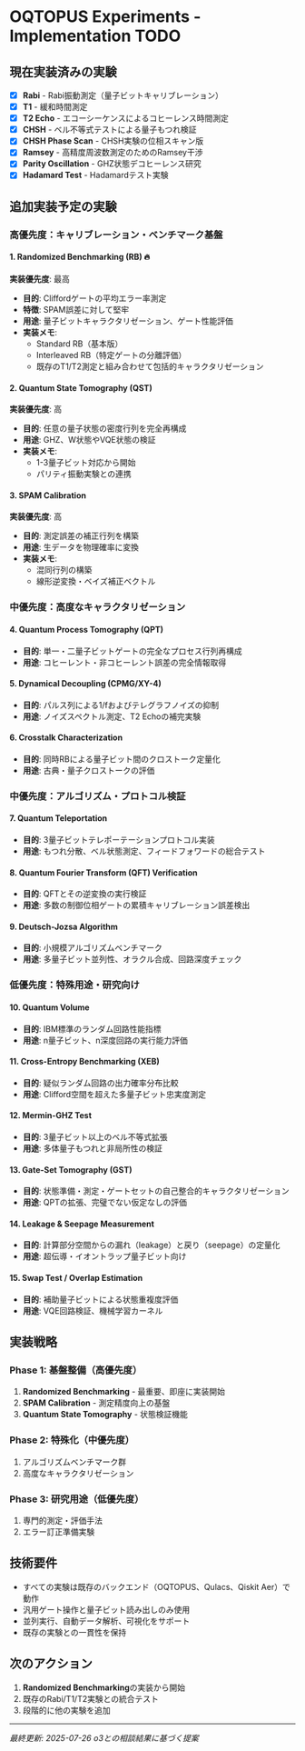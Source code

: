 # OQTOPUS Experiments - Implementation TODO

## 現在実装済みの実験

- [x] **Rabi** - Rabi振動測定（量子ビットキャリブレーション）
- [x] **T1** - 緩和時間測定
- [x] **T2 Echo** - エコーシーケンスによるコヒーレンス時間測定
- [x] **CHSH** - ベル不等式テストによる量子もつれ検証
- [x] **CHSH Phase Scan** - CHSH実験の位相スキャン版
- [x] **Ramsey** - 高精度周波数測定のためのRamsey干渉
- [x] **Parity Oscillation** - GHZ状態デコヒーレンス研究
- [x] **Hadamard Test** - Hadamardテスト実験

## 追加実装予定の実験

### 高優先度：キャリブレーション・ベンチマーク基盤

#### 1. Randomized Benchmarking (RB) 🔥
**実装優先度**: 最高
- **目的**: Cliffordゲートの平均エラー率測定
- **特徴**: SPAM誤差に対して堅牢
- **用途**: 量子ビットキャラクタリゼーション、ゲート性能評価
- **実装メモ**: 
  - Standard RB（基本版）
  - Interleaved RB（特定ゲートの分離評価）
  - 既存のT1/T2測定と組み合わせて包括的キャラクタリゼーション

#### 2. Quantum State Tomography (QST)
**実装優先度**: 高
- **目的**: 任意の量子状態の密度行列を完全再構成
- **用途**: GHZ、W状態やVQE状態の検証
- **実装メモ**: 
  - 1-3量子ビット対応から開始
  - パリティ振動実験との連携

#### 3. SPAM Calibration
**実装優先度**: 高
- **目的**: 測定誤差の補正行列を構築
- **用途**: 生データを物理確率に変換
- **実装メモ**: 
  - 混同行列の構築
  - 線形逆変換・ベイズ補正ベクトル

### 中優先度：高度なキャラクタリゼーション

#### 4. Quantum Process Tomography (QPT)
- **目的**: 単一・二量子ビットゲートの完全なプロセス行列再構成
- **用途**: コヒーレント・非コヒーレント誤差の完全情報取得

#### 5. Dynamical Decoupling (CPMG/XY-4)
- **目的**: パルス列による1/fおよびテレグラフノイズの抑制
- **用途**: ノイズスペクトル測定、T2 Echoの補完実験

#### 6. Crosstalk Characterization
- **目的**: 同時RBによる量子ビット間のクロストーク定量化
- **用途**: 古典・量子クロストークの評価

### 中優先度：アルゴリズム・プロトコル検証

#### 7. Quantum Teleportation
- **目的**: 3量子ビットテレポーテーションプロトコル実装
- **用途**: もつれ分散、ベル状態測定、フィードフォワードの総合テスト

#### 8. Quantum Fourier Transform (QFT) Verification
- **目的**: QFTとその逆変換の実行検証
- **用途**: 多数の制御位相ゲートの累積キャリブレーション誤差検出

#### 9. Deutsch-Jozsa Algorithm
- **目的**: 小規模アルゴリズムベンチマーク
- **用途**: 多量子ビット並列性、オラクル合成、回路深度チェック

### 低優先度：特殊用途・研究向け

#### 10. Quantum Volume
- **目的**: IBM標準のランダム回路性能指標
- **用途**: n量子ビット、n深度回路の実行能力評価

#### 11. Cross-Entropy Benchmarking (XEB)
- **目的**: 疑似ランダム回路の出力確率分布比較
- **用途**: Clifford空間を超えた多量子ビット忠実度測定

#### 12. Mermin-GHZ Test
- **目的**: 3量子ビット以上のベル不等式拡張
- **用途**: 多体量子もつれと非局所性の検証

#### 13. Gate-Set Tomography (GST)
- **目的**: 状態準備・測定・ゲートセットの自己整合的キャラクタリゼーション
- **用途**: QPTの拡張、完璧でない仮定なしの評価

#### 14. Leakage & Seepage Measurement
- **目的**: 計算部分空間からの漏れ（leakage）と戻り（seepage）の定量化
- **用途**: 超伝導・イオントラップ量子ビット向け

#### 15. Swap Test / Overlap Estimation
- **目的**: 補助量子ビットによる状態重複度評価
- **用途**: VQE回路検証、機械学習カーネル

## 実装戦略

### Phase 1: 基盤整備（高優先度）
1. **Randomized Benchmarking** - 最重要、即座に実装開始
2. **SPAM Calibration** - 測定精度向上の基盤
3. **Quantum State Tomography** - 状態検証機能

### Phase 2: 特殊化（中優先度）
1. アルゴリズムベンチマーク群
2. 高度なキャラクタリゼーション

### Phase 3: 研究用途（低優先度）
1. 専門的測定・評価手法
2. エラー訂正準備実験

## 技術要件

- すべての実験は既存のバックエンド（OQTOPUS、Qulacs、Qiskit Aer）で動作
- 汎用ゲート操作と量子ビット読み出しのみ使用
- 並列実行、自動データ解析、可視化をサポート
- 既存の実験との一貫性を保持

## 次のアクション

1. **Randomized Benchmarking**の実装から開始
2. 既存のRabi/T1/T2実験との統合テスト
3. 段階的に他の実験を追加

---
*最終更新: 2025-07-26*
*o3との相談結果に基づく提案*